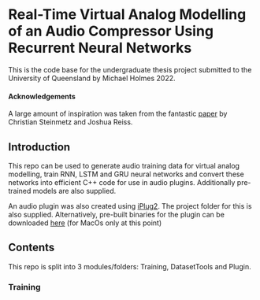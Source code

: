 # Real-Time Virtual Analog Modelling of an Audio Compressor Using Recurrent Neural Networks
This is the code base for the undergraduate thesis project submitted to the University of Queensland by Michael Holmes 2022.

#### Acknowledgements
A large amount of inspiration was taken from the fantastic [paper](https://arxiv.org/abs/2102.06200) by Christian Steinmetz and Joshua Reiss.

## Introduction
This repo can be used to generate audio training data for virtual analog modelling, train RNN, LSTM and GRU neural networks and convert these networks into efficient C++ code for use in audio plugins. Additionally pre-trained models are also supplied.

An audio plugin was also created using [iPlug2](https://github.com/iPlug2/iPlug2). The project folder for this is also supplied. Alternatively, pre-built binaries for the plugin can be downloaded [here](https://hcloudh.com/nextcloud/s/mxBCBoyYKQzmjcL) (for MacOs only at this point)


## Contents
This repo is split into 3 modules/folders: Training, DatasetTools and Plugin. 

### Training

